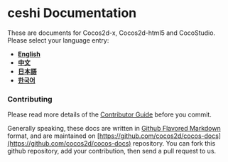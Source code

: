 ceshi
Documentation
===============

These are documents for Cocos2d-x, Cocos2d-html5 and CocoStudio. Please select your language entry:

- [__English__](catalog/en.md)
- [__中文__](catalog/zh.md)
- [__日本語__](catalog/ja.md)
- [__한국어__](catalog/ko.md)


### Contributing

Please read more details of the [Contributor Guide](./manual/framework/native/v2/best-practice/cocos-docs-style/en.md) before you commit.

Generally speaking, these docs are written in [Github Flavored Markdown](https://help.github.com/articles/github-flavored-markdown) format, and are maintained on [https://github.com/cocos2d/cocos-docs](https://github.com/cocos2d/cocos-docs) repository. You can fork this github repository, add your contribution, then send a pull request to us.



